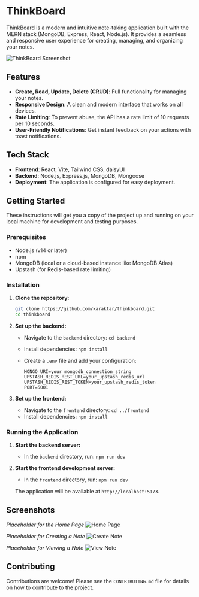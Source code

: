 # ThinkBoard

ThinkBoard is a modern and intuitive note-taking application built with the MERN stack (MongoDB, Express, React, Node.js). It provides a seamless and responsive user experience for creating, managing, and organizing your notes.

![ThinkBoard Screenshot](https://via.placeholder.com/800x400.png?text=ThinkBoard+Application+Screenshot)

## Features

-   **Create, Read, Update, Delete (CRUD)**: Full functionality for managing your notes.
-   **Responsive Design**: A clean and modern interface that works on all devices.
-   **Rate Limiting**: To prevent abuse, the API has a rate limit of 10 requests per 10 seconds.
-   **User-Friendly Notifications**: Get instant feedback on your actions with toast notifications.

## Tech Stack

-   **Frontend**: React, Vite, Tailwind CSS, daisyUI
-   **Backend**: Node.js, Express.js, MongoDB, Mongoose
-   **Deployment**: The application is configured for easy deployment.

## Getting Started

These instructions will get you a copy of the project up and running on your local machine for development and testing purposes.

### Prerequisites

-   Node.js (v14 or later)
-   npm
-   MongoDB (local or a cloud-based instance like MongoDB Atlas)
-   Upstash (for Redis-based rate limiting)

### Installation

1.  **Clone the repository:**

    ```bash
    git clone https://github.com/karaktar/thinkboard.git
    cd thinkboard
    ```

2.  **Set up the backend:**

    -   Navigate to the `backend` directory:
        `cd backend`
    -   Install dependencies:
        `npm install`
    -   Create a `.env` file and add your configuration:

        ```
        MONGO_URI=your_mongodb_connection_string
        UPSTASH_REDIS_REST_URL=your_upstash_redis_url
        UPSTASH_REDIS_REST_TOKEN=your_upstash_redis_token
        PORT=5001
        ```

3.  **Set up the frontend:**

    -   Navigate to the `frontend` directory:
        `cd ../frontend`
    -   Install dependencies:
        `npm install`

### Running the Application

1.  **Start the backend server:**

    -   In the `backend` directory, run:
        `npm run dev`

2.  **Start the frontend development server:**

    -   In the `frontend` directory, run:
        `npm run dev`

    The application will be available at `http://localhost:5173`.

## Screenshots

*Placeholder for the Home Page*
![Home Page](https://via.placeholder.com/400x250.png?text=Home+Page)

*Placeholder for Creating a Note*
![Create Note](https://via.placeholder.com/400x250.png?text=Create+Note)

*Placeholder for Viewing a Note*
![View Note](https://via.placeholder.com/400x250.png?text=View+Note)

## Contributing

Contributions are welcome! Please see the `CONTRIBUTING.md` file for details on how to contribute to the project.
